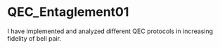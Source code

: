 # QEC_Entaglement01
I have implemented and analyzed different QEC protocols in increasing fidelity of bell pair. 
